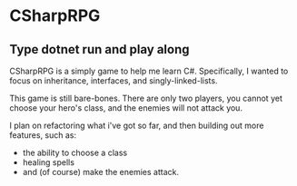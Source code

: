 # CSharpRPG
## Type dotnet run and play along

CSharpRPG is a simply game to help me learn C#. Specifically, I wanted to focus on inheritance, interfaces, and singly-linked-lists.

This game is still bare-bones. There are only two players, you cannot yet choose your hero's class, and the enemies will not attack you. 

I plan on refactoring what i've got so far, and then building out more features, such as:
- the ability to choose a class
- healing spells
- and (of course) make the enemies attack.
